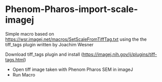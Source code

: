 # Phenom-Pharos-import-scale-imagej
Simple macro based on https://wsr.imagej.net/macros/SetScaleFromTiffTag.txt using the the tiff_tags plugin written by Joachim Wesner

Download tiff_tags plugin and install (https://imagej.nih.gov/ij/plugins/tiff-tags.html)

- Open tiff image taken with Phenom Pharos SEM in imageJ
- Run Macro
